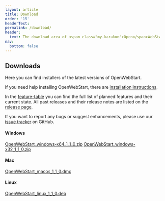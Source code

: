 ```yaml
---
layout: article
title: Download
order: '15'
headerText:
permalink: /download/
header:
  text: The download area of <span class="my-karakun">Open</span>WebStart
nav:
  bottom: false
---
```


## Downloads
Here you can find installers of the latest versions of <span class="text-highlight">Open<span>WebStart</span></span>.

If you need help installing <span class="text-highlight">Open<span>WebStart</span></span>, there are [installation instructions](/installation).


In the [feature-table](/feature-table) you can find the full list of planned features and their current state.
All past releases and their release notes are listed on the [release page](https://github.com/karakun/OpenWebStart/releases).

If you want to report any bugs or suggest enhancements, please use our [issue tracker](https://github.com/karakun/OpenWebStart/issues) on GitHub.

#### Windows
[OpenWebStart_windows-x64_1_1_0.zip](https://github.com/karakun/OpenWebStart/releases/download/v1.1.0/OpenWebStart_windows-x64_1_1_0.zip)
[OpenWebStart_windows-x32_1_1_0.zip](https://github.com/karakun/OpenWebStart/releases/download/v1.1.0/OpenWebStart_windows-x32_1_1_0.zip)

#### Mac
[OpenWebStart_macos_1_1_0.dmg](https://github.com/karakun/OpenWebStart/releases/download/v1.1.0/OpenWebStart_macos_1_1_0.dmg)

#### Linux
[OpenWebStart_linux_1_1_0.deb](https://github.com/karakun/OpenWebStart/releases/download/v1.1.0/OpenWebStart_linux_1_1_0.deb)
